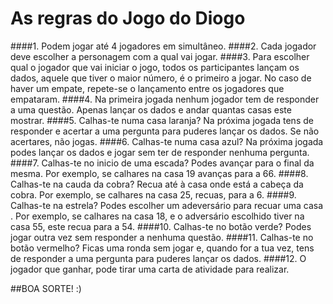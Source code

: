 # As regras do Jogo do Diogo

####1. Podem jogar até 4 jogadores em simultâneo.
####2. Cada jogador deve escolher a personagem com a qual vai jogar.
####3. Para escolher qual o jogador que vai iniciar o jogo, todos os participantes lançam os dados, aquele que tiver o maior número, é o primeiro a jogar. No caso de haver um empate, repete-se o lançamento entre os jogadores que empataram.
####4. Na primeira jogada nenhum jogador tem de responder a uma questão. Apenas lançar os dados e andar quantas casas este mostrar.
####5. Calhas-te numa casa laranja? Na próxima jogada tens de responder e acertar a uma pergunta para puderes lançar os dados. Se não acertares, não jogas. 
####6. Calhas-te numa casa azul? Na próxima jogada podes lançar os dados e jogar sem ter de responder nenhuma pergunta.
####7. Calhas-te no inicio de uma escada? Podes avançar para o final da mesma. Por exemplo, se calhares na casa 19 avanças para a 66.
####8. Calhas-te na cauda da cobra? Recua até à casa onde está a cabeça da cobra. Por exemplo, se calhares na casa 25, recuas, para a 6.
####9. Calhas-te na estrela? Podes escolher um adeversário para recuar uma casa . Por exemplo, se calhares na casa 18, e o adversário escolhido tiver na casa 55, este recua para a 54.
####10. Calhas-te no botão verde? Podes jogar outra vez sem responder a nenhuma questão.
####11. Calhas-te no botão vermelho? Ficas uma ronda sem jogar e, quando for a tua vez, tens de responder a uma pergunta para puderes lançar os dados. 
####12. O jogador que ganhar, pode tirar uma carta de atividade para realizar. 

##BOA SORTE! :)
